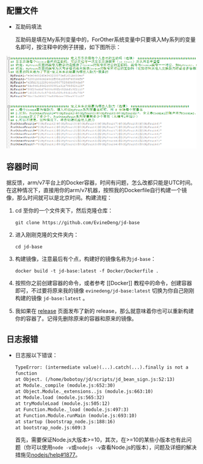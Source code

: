 
## 配置文件

- 互助码填法

    互助码是填在My系列变量中的，ForOther系统变量中只要填入My系列的变量名即可，按注释中的例子拼接，如下图所示：

![Sharecodes](Picture/Sharecodes.png)
    
## 容器时间

据反馈，arm/v7平台上的Docker容器，时间有问题，怎么改都只能是UTC时间。在这种情况下，直接用你的arm/v7机器，按照我的Dockerfile自行构建一个镜像，那么时间就可以是北京时间。构建流程：

1. cd 至你的一个文件夹下，然后克隆仓库：

    ```shell
    git clone https://github.com/EvineDeng/jd-base
    ```

2. 进入刚刚克隆的文件夹内：

     ```shell
     cd jd-base
     ```

3. 构建镜像，注意最后有个点，构建好的镜像名称为`jd-base`：

    ```shell
    docker build -t jd-base:latest -f Docker/Dockerfile .
    ```

4. 按照你之前创建容器的命令，或者参考 [[Docker]] 教程中的命令，创建容器即可，不过要将原来我的镜像 `evinedeng/jd-base:latest` 切换为你自己刚刚构建的镜像 `jd-base:latest` 。

5. 我如果在 [release](https://github.com/EvineDeng/jd-base/releases) 页面发布了新的 release，那么就意味着你也可以重新构建你的容器了。记得先删除原来的容器和原来的镜像。

## 日志报错

- 日志报以下错误：
    ```
    TypeError: (intermediate value)(...).catch(...).finally is not a function
    at Object. (/home/bobotoy/jd/scripts/jd_bean_sign.js:52:13)
    at Module._compile (module.js:652:30)
    at Object.Module._extensions..js (module.js:663:10)
    at Module.load (module.js:565:32)
    at tryModuleLoad (module.js:505:12)
    at Function.Module._load (module.js:497:3)
    at Function.Module.runMain (module.js:693:10)
    at startup (bootstrap_node.js:188:16)
    at bootstrap_node.js:609:3
    ```
    首先，需要保证Node.js大版本>=10，其次，在>=10的某些小版本也有此问题（你可以使用`node -v`或`nodejs -v`查看Node.js的版本），问题及详细的解决措施见[nodejs/help#1877](https://github.com/nodejs/help/issues/1877)。
